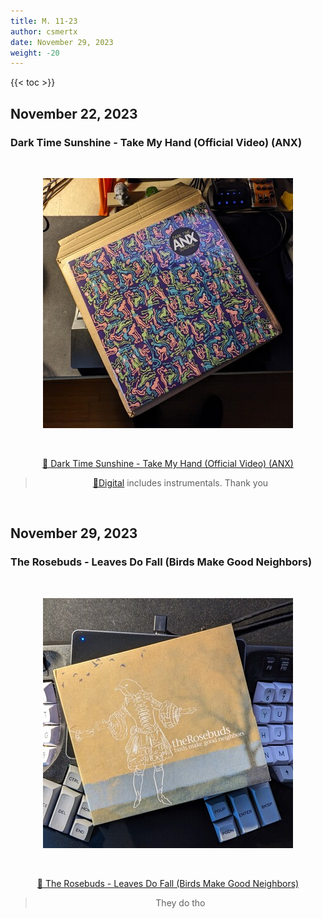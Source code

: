 ```yaml
---
title: M. 11-23
author: csmertx
date: November 29, 2023
weight: -20
---
```


<!--more-->

{{< toc >}}

## November 22, 2023
### Dark Time Sunshine - Take My Hand (Official Video) (ANX)

<br />
<div style="text-align: center;">

![albumimg](/Blog/music/images/dark_time_sunshine_anx.jpg "Dark Time Sunshine - ANX - Vinyl album photo")

<br />

[🔗 Dark Time Sunshine - Take My Hand (Official Video) (ANX)](https://www.youtube.com/watch?v=0_rnDXq9XOU "YouTube | Dark Time Sunshine - Take My Hand (Official Video) (ANX)")
> [🔗Digital](https://fakefour.bandcamp.com/album/anx "Bandcamp | Dark Time Sunshine - ANX") includes instrumentals. Thank you

</div>
<br />

## November 29, 2023
### The Rosebuds - Leaves Do Fall (Birds Make Good Neighbors)

<br />
<div style="text-align: center;">

![albumimg](/Blog/music/images/the_rosebuds_birds_make_good_neighbors_digipak.jpg "The Rosebuds - Birds Make Good Neighbors - Digipak Photo")

<br />

[🔗 The Rosebuds - Leaves Do Fall (Birds Make Good Neighbors)](https://www.youtube.com/watch?v=tBIPasE_BvQ "YouTube | The Rosebuds - Leaves Do Fall (Birds Make Good Neighbors)")
> They do tho

</div>
<br />